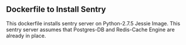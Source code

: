 ## Dockerfile to Install Sentry

This dockerfile installs sentry server on Python-2.7.5 Jessie Image.
This sentry server assumes that Postgres-DB and Redis-Cache Engine are already in place. 
